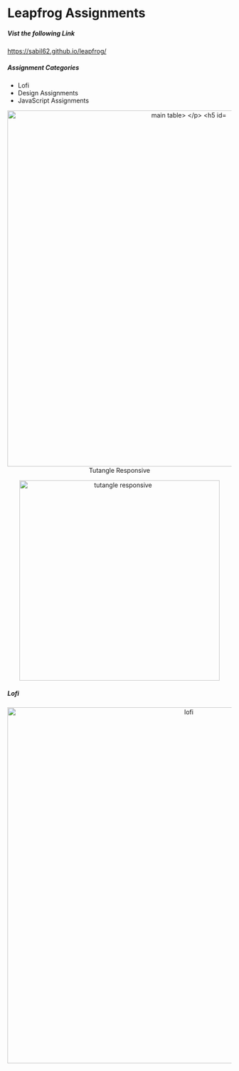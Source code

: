 # Leapfrog Assignments
##### Vist the following Link
https://sabil62.github.io/leapfrog/

##### Assignment Categories
- Lofi
- Design Assignments
- JavaScript Assignments



<p align="center">
  <img src="https://github.com/sabil62/leapfrog/blob/main/assets/leapf.jpg" width="800" title="main table>
 </p>
                                                                                               
##### Tutangle Responsive
<p align="center">
  <img src="https://github.com/sabil62/leapfrog/blob/main/assets/tutangle.jpg" width="450" title="tutangle responsive">  
  </p>
                                                                                               
##### Lofi  
  <p align="center">
  <img src="https://github.com/sabil62/leapfrog/blob/main/1Lofi/Lofi%201%20Tutangles.png" width="800" title="lofi">  
  </p>
